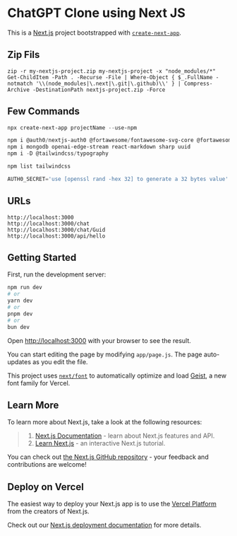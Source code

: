 # ChatGPT Clone using Next JS

This is a [Next.js](https://nextjs.org) project bootstrapped with [`create-next-app`](https://github.com/vercel/next.js/tree/canary/packages/create-next-app).

## Zip Fils

```text
zip -r my-nextjs-project.zip my-nextjs-project -x "node_modules/*"
Get-ChildItem -Path . -Recurse -File | Where-Object { $_.FullName -notmatch '\\(node_modules|\.next|\.git|\.github)\\' } | Compress-Archive -DestinationPath nextjs-project.zip -Force
```

## Few Commands

```powershell
npx create-next-app projectName --use-npm

npm i @auth0/nextjs-auth0 @fortawesome/fontawesome-svg-core @fortawesome/free-solid-svg-icons @fortawesome/react-fontawesome
npm i mongodb openai-edge-stream react-markdown sharp uuid
npm i -D @tailwindcss/typography

npm list tailwindcss

AUTH0_SECRET='use [openssl rand -hex 32] to generate a 32 bytes value'
```

## URLs

```text
http://localhost:3000
http://localhost:3000/chat
http://localhost:3000/chat/Guid
http://localhost:3000/api/hello
```

## Getting Started

First, run the development server:

```bash
npm run dev
# or
yarn dev
# or
pnpm dev
# or
bun dev
```

Open [http://localhost:3000](http://localhost:3000) with your browser to see the result.

You can start editing the page by modifying `app/page.js`. The page auto-updates as you edit the file.

This project uses [`next/font`](https://nextjs.org/docs/app/building-your-application/optimizing/fonts) to automatically optimize and load [Geist](https://vercel.com/font), a new font family for Vercel.

## Learn More

To learn more about Next.js, take a look at the following resources:

> 1. [Next.js Documentation](https://nextjs.org/docs) - learn about Next.js features and API.
> 1. [Learn Next.js](https://nextjs.org/learn) - an interactive Next.js tutorial.

You can check out [the Next.js GitHub repository](https://github.com/vercel/next.js) - your feedback and contributions are welcome!

## Deploy on Vercel

The easiest way to deploy your Next.js app is to use the [Vercel Platform](https://vercel.com/new?utm_medium=default-template&filter=next.js&utm_source=create-next-app&utm_campaign=create-next-app-readme) from the creators of Next.js.

Check out our [Next.js deployment documentation](https://nextjs.org/docs/app/building-your-application/deploying) for more details.
